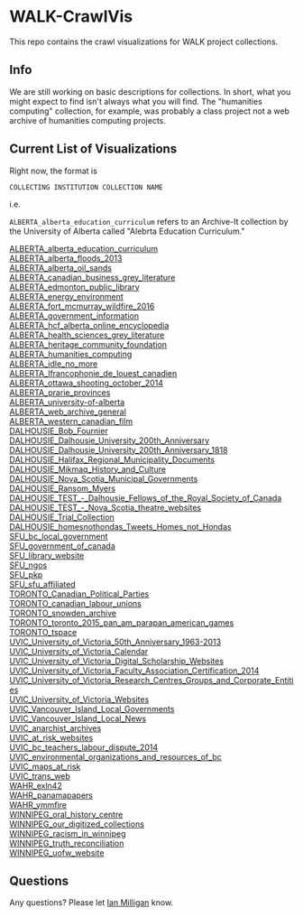 # WALK-CrawlVis

This repo contains the crawl visualizations for WALK project collections.

## Info

We are still working on basic descriptions for collections. In short, what you might expect to find isn't always what you will find. The "humanities computing" collection, for example, was probably a class project not a web archive of humanities computing projects.

## Current List of Visualizations

Right now, the format is

`COLLECTING INSTITUTION COLLECTION NAME`

i.e.

`ALBERTA_alberta_education_curriculum` refers to an Archive-It collection by the University of Alberta called "Alebrta Education Curriculum."


[ALBERTA_alberta_education_curriculum](https://web-archive-group.github.io/WALK-CrawlVis/crawl-sites/ALBERTA_alberta_education_curriculum-all.html)  
[ALBERTA_alberta_floods_2013](https://web-archive-group.github.io/WALK-CrawlVis/crawl-sites/ALBERTA_alberta_floods_2013-all.html)  
[ALBERTA_alberta_oil_sands](https://web-archive-group.github.io/WALK-CrawlVis/crawl-sites/ALBERTA_alberta_oil_sands-all.html)  
[ALBERTA_canadian_business_grey_literature](https://web-archive-group.github.io/WALK-CrawlVis/crawl-sites/ALBERTA_canadian_business_grey_literature-all.html)  
[ALBERTA_edmonton_public_library](https://web-archive-group.github.io/WALK-CrawlVis/crawl-sites/ALBERTA_edmonton_public_library-urls.html)  
[ALBERTA_energy_environment](https://web-archive-group.github.io/WALK-CrawlVis/crawl-sites/ALBERTA_energy_environment-all.html)  
[ALBERTA_fort_mcmurray_wildfire_2016](https://web-archive-group.github.io/WALK-CrawlVis/crawl-sites/ALBERTA_fort_mcmurray_wildfire_2016-urls.html)  
[ALBERTA_government_information](https://web-archive-group.github.io/WALK-CrawlVis/crawl-sites/ALBERTA_government_information_all_urls.html)  
[ALBERTA_hcf_alberta_online_encyclopedia](https://web-archive-group.github.io/WALK-CrawlVis/crawl-sites/ALBERTA_hcf_alberta_online_encyclopedia-all.html)  
[ALBERTA_health_sciences_grey_literature](https://web-archive-group.github.io/WALK-CrawlVis/crawl-sites/ALBERTA_health_sciences_grey_literature-all.html)  
[ALBERTA_heritage_community_foundation](https://web-archive-group.github.io/WALK-CrawlVis/crawl-sites/ALBERTA_heritage_community_foundation-all.html)  
[ALBERTA_humanities_computing](https://web-archive-group.github.io/WALK-CrawlVis/crawl-sites/ALBERTA_humanities_computing-all.html)  
[ALBERTA_idle_no_more](https://web-archive-group.github.io/WALK-CrawlVis/crawl-sites/ALBERTA_idle_no_more-all-urls.html)  
[ALBERTA_lfrancophonie_de_louest_canadien](https://web-archive-group.github.io/WALK-CrawlVis/crawl-sites/ALBERTA_lfrancophonie_de_louest_canadien-all.html)  
[ALBERTA_ottawa_shooting_october_2014](https://web-archive-group.github.io/WALK-CrawlVis/crawl-sites/ALBERTA_ottawa_shooting_october_2014-all.html)  
[ALBERTA_prarie_provinces](https://web-archive-group.github.io/WALK-CrawlVis/crawl-sites/ALBERTA_prarie_provinces-all.html)  
[ALBERTA_university-of-alberta](https://web-archive-group.github.io/WALK-CrawlVis/crawl-sites/ALBERTA_university-of-alberta-all-urls.html)  
[ALBERTA_web_archive_general](https://web-archive-group.github.io/WALK-CrawlVis/crawl-sites/ALBERTA_web_archive_general-all.html)  
[ALBERTA_western_canadian_film](https://web-archive-group.github.io/WALK-CrawlVis/crawl-sites/ALBERTA_western_canadian_film-urls.html)  
[DALHOUSIE_Bob_Fournier](https://web-archive-group.github.io/WALK-CrawlVis/crawl-sites/DALHOUSIE_Bob_Fournier-urls.html)  
[DALHOUSIE_Dalhousie_University_200th_Anniversary](https://web-archive-group.github.io/WALK-CrawlVis/crawl-sites/DALHOUSIE_Dalhousie_University_200th_Anniversary-urls.html)  
[DALHOUSIE_Dalhousie_University_200th_Anniversary_1818](https://web-archive-group.github.io/WALK-CrawlVis/crawl-sites/DALHOUSIE_Dalhousie_University_200th_Anniversary_1818-2018-urls.html)  
[DALHOUSIE_Halifax_Regional_Municipality_Documents](https://web-archive-group.github.io/WALK-CrawlVis/crawl-sites/DALHOUSIE_Halifax_Regional_Municipality_Documents-urls.html)  
[DALHOUSIE_Mikmaq_History_and_Culture](https://web-archive-group.github.io/WALK-CrawlVis/crawl-sites/DALHOUSIE_Mikmaq_History_and_Culture-urls.html)  
[DALHOUSIE_Nova_Scotia_Municipal_Governments](https://web-archive-group.github.io/WALK-CrawlVis/crawl-sites/DALHOUSIE_Nova_Scotia_Municipal_Governments-urls.html)  
[DALHOUSIE_Ransom_Myers](https://web-archive-group.github.io/WALK-CrawlVis/crawl-sites/DALHOUSIE_Ransom_Myers-urls.html)  
[DALHOUSIE_TEST_-_Dalhousie_Fellows_of_the_Royal_Society_of_Canada](https://web-archive-group.github.io/WALK-CrawlVis/crawl-sites/DALHOUSIE_TEST_-_Dalhousie_Fellows_of_the_Royal_Society_of_Canada-urls.html)  
[DALHOUSIE_TEST_-_Nova_Scotia_theatre_websites](https://web-archive-group.github.io/WALK-CrawlVis/crawl-sites/DALHOUSIE_TEST_-_Nova_Scotia_theatre_websites-urls.html)  
[DALHOUSIE_Trial_Collection](https://web-archive-group.github.io/WALK-CrawlVis/crawl-sites/DALHOUSIE_Trial_Collection-urls.html)  
[DALHOUSIE_homesnothondas_Tweets_Homes_not_Hondas](https://web-archive-group.github.io/WALK-CrawlVis/crawl-sites/DALHOUSIE_homesnothondas_Tweets_Homes_not_Hondas-urls.html)  
[SFU_bc_local_government](https://web-archive-group.github.io/WALK-CrawlVis/crawl-sites/SFU_bc_local_government-urls.html)  
[SFU_government_of_canada](https://web-archive-group.github.io/WALK-CrawlVis/crawl-sites/SFU_government_of_canada-urls.html)  
[SFU_library_website](https://web-archive-group.github.io/WALK-CrawlVis/crawl-sites/SFU_library_website-urls.html)  
[SFU_ngos](https://web-archive-group.github.io/WALK-CrawlVis/crawl-sites/SFU_ngos-urls.html)  
[SFU_pkp](https://web-archive-group.github.io/WALK-CrawlVis/crawl-sites/SFU_pkp-urls.html)  
[SFU_sfu_affiliated](https://web-archive-group.github.io/WALK-CrawlVis/crawl-sites/SFU_sfu_affiliated-urls.html)  
[TORONTO_Canadian_Political_Parties](https://web-archive-group.github.io/WALK-CrawlVis/crawl-sites/TORONTO_Canadian_Political_Parties-urls.html)  
[TORONTO_canadian_labour_unions](https://web-archive-group.github.io/WALK-CrawlVis/crawl-sites/TORONTO_canadian_labour_unions-urls.html)  
[TORONTO_snowden_archive](https://web-archive-group.github.io/WALK-CrawlVis/crawl-sites/TORONTO_snowden_archive-urls.html)  
[TORONTO_toronto_2015_pan_am_parapan_american_games](https://web-archive-group.github.io/WALK-CrawlVis/crawl-sites/TORONTO_toronto_2015_pan_am_parapan_american_games-urls.html)  
[TORONTO_tspace](https://web-archive-group.github.io/WALK-CrawlVis/crawl-sites/TORONTO_tspace-urls.html)  
[UVIC_University_of_Victoria_50th_Anniversary_1963-2013](https://web-archive-group.github.io/WALK-CrawlVis/crawl-sites/UVIC_University_of_Victoria_50th_Anniversary_1963-2013-urls.html)  
[UVIC_University_of_Victoria_Calendar](https://web-archive-group.github.io/WALK-CrawlVis/crawl-sites/UVIC_University_of_Victoria_Calendar-urls.html)  
[UVIC_University_of_Victoria_Digital_Scholarship_Websites](https://web-archive-group.github.io/WALK-CrawlVis/crawl-sites/UVIC_University_of_Victoria_Digital_Scholarship_Websites-urls.html)  
[UVIC_University_of_Victoria_Faculty_Association_Certification_2014](https://web-archive-group.github.io/WALK-CrawlVis/crawl-sites/UVIC_University_of_Victoria_Faculty_Association_Certification_2014-urls.html)  
[UVIC_University_of_Victoria_Research_Centres_Groups_and_Corporate_Entities](https://web-archive-group.github.io/WALK-CrawlVis/crawl-sites/UVIC_University_of_Victoria_Research_Centres_Groups_and_Corporate_Entities-urls.html)  
[UVIC_University_of_Victoria_Websites](https://web-archive-group.github.io/WALK-CrawlVis/crawl-sites/UVIC_University_of_Victoria_Websites-urls.html)  
[UVIC_Vancouver_Island_Local_Governments](https://web-archive-group.github.io/WALK-CrawlVis/crawl-sites/UVIC_Vancouver_Island_Local_Governments-urls.html)  
[UVIC_Vancouver_Island_Local_News](https://web-archive-group.github.io/WALK-CrawlVis/crawl-sites/UVIC_Vancouver_Island_Local_News-urls.html)  
[UVIC_anarchist_archives](https://web-archive-group.github.io/WALK-CrawlVis/crawl-sites/UVIC_anarchist_archives-urls.html)  
[UVIC_at_risk_websites](https://web-archive-group.github.io/WALK-CrawlVis/crawl-sites/UVIC_at_risk_websites-urls.html)  
[UVIC_bc_teachers_labour_dispute_2014](https://web-archive-group.github.io/WALK-CrawlVis/crawl-sites/UVIC_bc_teachers_labour_dispute_2014-urls.html)  
[UVIC_environmental_organizations_and_resources_of_bc](https://web-archive-group.github.io/WALK-CrawlVis/crawl-sites/UVIC_environmental_organizations_and_resources_of_bc-urls.html)  
[UVIC_maps_at_risk](https://web-archive-group.github.io/WALK-CrawlVis/crawl-sites/UVIC_maps_at_risk-urls.html)  
[UVIC_trans_web](https://web-archive-group.github.io/WALK-CrawlVis/crawl-sites/UVIC_trans_web-urls.html)  
[WAHR_exln42](https://web-archive-group.github.io/WALK-CrawlVis/crawl-sites/WAHR_exln42-all.html)  
[WAHR_panamapapers](https://web-archive-group.github.io/WALK-CrawlVis/crawl-sites/WAHR_panamapapers-urls.html)  
[WAHR_ymmfire](https://web-archive-group.github.io/WALK-CrawlVis/crawl-sites/WAHR_ymmfire-urls.html)  
[WINNIPEG_oral_history_centre](https://web-archive-group.github.io/WALK-CrawlVis/crawl-sites/WINNIPEG_oral_history_centre-urls.html)  
[WINNIPEG_our_digitized_collections](https://web-archive-group.github.io/WALK-CrawlVis/crawl-sites/WINNIPEG_our_digitized_collections-urls.html)  
[WINNIPEG_racism_in_winnipeg](https://web-archive-group.github.io/WALK-CrawlVis/crawl-sites/WINNIPEG_racism_in_winnipeg-urls.html)  
[WINNIPEG_truth_reconciliation](https://web-archive-group.github.io/WALK-CrawlVis/crawl-sites/WINNIPEG_truth_reconciliation-urls.html)  
[WINNIPEG_uofw_website](https://web-archive-group.github.io/WALK-CrawlVis/crawl-sites/WINNIPEG_uofw_website-urls.html)

## Questions

Any questions? Please let [Ian Milligan](mailto:i2millig@uwaterloo.ca)   know.